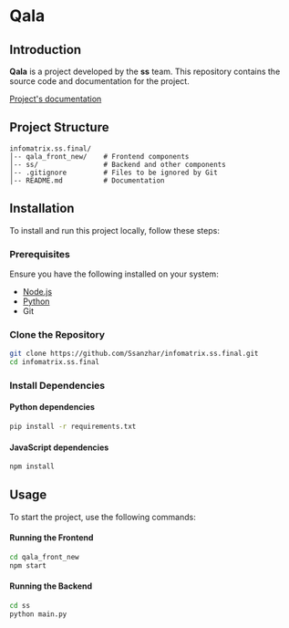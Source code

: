 # Qala

## Introduction

**Qala** is a project developed by the **ss** team. This repository contains the source code and documentation for the project. 

[Project's documentation](https://docs.google.com/document/d/1nZB1fy8Al20xBNipCXVEs4ODLpCNnzxJ/edit?usp=sharing&ouid=113911636319581141972&rtpof=true&sd=true)

## Project Structure

```
infomatrix.ss.final/
│-- qala_front_new/    # Frontend components
│-- ss/                # Backend and other components
│-- .gitignore         # Files to be ignored by Git
│-- README.md          # Documentation
```

## Installation

To install and run this project locally, follow these steps:

### Prerequisites

Ensure you have the following installed on your system:
- [Node.js](https://nodejs.org/)
- [Python](https://www.python.org/)
- Git

### Clone the Repository

```sh
git clone https://github.com/Ssanzhar/infomatrix.ss.final.git
cd infomatrix.ss.final
```

### Install Dependencies

#### Python dependencies
```sh
pip install -r requirements.txt
```

#### JavaScript dependencies
```sh
npm install
```

## Usage

To start the project, use the following commands:

#### Running the Frontend
```sh
cd qala_front_new
npm start
```

#### Running the Backend
```sh
cd ss
python main.py
```
